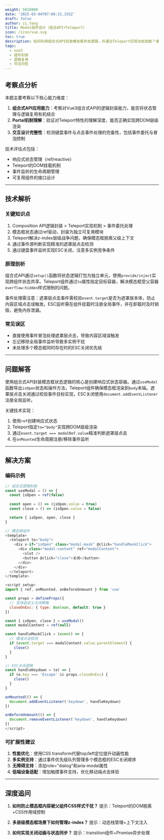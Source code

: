 ```yaml
---
weight: 5018000
date: '2025-03-04T07:00:31.155Z'
draft: false
author: zi.Yang
title: Modal组件设计（组合API+Teleport）
icon: /icon/vue.svg
toc: true
description: 如何利用组合式API封装模态框状态逻辑，并通过Teleport实现动态挂载？请给出遮罩层点击关闭和Esc键关闭的功能实现方案及其可复用性设计。
tags:
  - vue3
  - 组件封装
  - 逻辑复用
  - 可访问性
---
```


## 考察点分析

本题主要考察以下核心能力维度：

1. **组合式API应用能力**：考察对Vue3组合式API的逻辑封装能力，能否将状态管理与逻辑复用有机结合
2. **Portal机制理解**：验证对Teleport特性的理解深度，能否正确实现跨DOM层级渲染
3. **交互设计完整性**：检测键盘事件与点击事件处理的完备性，包括事件委托与冒泡控制

技术评估点包括：

- 响应式状态管理（ref/reactive）
- Teleport的DOM挂载机制
- 事件监听的生命周期管理
- 可复用组件的接口设计

---

## 技术解析

### 关键知识点

1. Composition API逻辑封装 > Teleport实现机制 > 事件委托处理
2. 模态框状态通过ref驱动，封装为独立可复用模块
3. Teleport解决z-index层级战争问题，确保模态框脱离父级上下文
4. 通过事件源判断实现精准的遮罩层点击检测
5. 通过键盘事件监听实现ESC关闭，注意多实例竞争条件

### 原理剖析

组合式API通过`setup()`函数将状态逻辑打包为独立单元，使用`provide/inject`实现跨组件状态共享。Teleport组件通过`to`属性指定目标容器，解决模态框受父容器`overflow:hidden`样式限制的问题。

事件处理需注意：遮罩层点击事件需校验`event.target`是否为遮罩层本体，防止内容区域点击误触发。ESC监听需在组件挂载时注册全局事件，并在卸载时及时销毁，避免内存泄漏。

### 常见误区

- 直接使用事件冒泡处理遮罩层点击，导致内容区域误触发
- 忘记移除全局事件监听导致多实例干扰
- 未处理多个模态框同时存在时的ESC关闭优先级

---

## 问题解答

使用组合式API封装模态框状态逻辑的核心是创建响应式状态容器。通过`useModal`函数导出`isOpen`状态和操作方法，Teleport组件确保模态框渲染到`body`末端。遮罩层点击关闭通过校验事件目标实现，ESC关闭使用`document.addEventListener`注册全局监听。

关键技术实现：

1. 使用`ref`创建响应式状态
2. Teleport指定`to="body"`实现跨DOM层级渲染
3. 通过`event.target === modalRef.value`精准判断遮罩层点击
4. 在`onMounted`生命周期注册/移除事件监听

---

## 解决方案

### 编码示例

```javascript
// 组合式逻辑封装
const useModal = () => {
  const isOpen = ref(false)
  
  const open = () => (isOpen.value = true)
  const close = () => (isOpen.value = false)

  return { isOpen, open, close }
}

// 模态框组件
<template>
  <teleport to="body">
    <div v-if="isOpen" class="modal-mask" @click="handleMaskClick">
      <div class="modal-content" ref="modalContent">
        <slot />
        <button @click="close">关闭</button>
      </div>
    </div>
  </teleport>
</template>

<script setup>
import { ref, onMounted, onBeforeUnmount } from 'vue'

const props = defineProps({
  // 支持自定义关闭策略
  closeOnEsc: { type: Boolean, default: true }
})

const { isOpen, close } = useModal()
const modalContent = ref(null)

const handleMaskClick = (event) => {
  // 精准点击检测
  if (event.target === modalContent.value.parentElement) {
    close()
  }
}

// ESC关闭逻辑
const handleKeydown = (e) => {
  if (e.key === 'Escape' && props.closeOnEsc) {
    close()
  }
}

onMounted(() => {
  document.addEventListener('keydown', handleKeydown)
})

onBeforeUnmount(() => {
  document.removeEventListener('keydown', handleKeydown)
})
</script>
```

### 可扩展性建议

1. **性能优化**：使用CSS transform代替top/left定位提升动画性能
2. **多实例支持**：通过事件优先级队列管理多个模态框的ESC关闭顺序
3. **无障碍支持**：添加role="dialog"和aria-modal属性
4. **低端设备适配**：增加触摸事件支持，优化移动端点击体验

---

## 深度追问

1. **如何防止模态框内容被父组件CSS样式干扰？**
提示：Teleport的DOM脱离+CSS作用域控制

2. **多层级模态框场景下如何管理z-index？**
提示：动态栈管理+上下文注入

3. **如何实现关闭动画与状态同步？**
提示：transition组件+Promise异步处理
